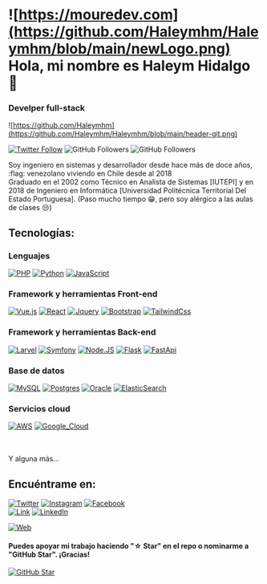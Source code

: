 # ![https://mouredev.com](https://github.com/Haleymhm/Haleymhm/blob/main/newLogo.png) Hola, mi nombre es Haleym Hidalgo 👋
### Develper full-stack 

![https://github.com/Haleymhm](https://github.com/Haleymhm/Haleymhm/blob/main/header-git.png)

[![Twitter Follow](https://img.shields.io/twitter/follow/haleymhm?style=social)](https://twitter.com/mouredev)
![GitHub Followers](https://img.shields.io/github/followers/Haleymhm?style=social)
![GitHub Followers](https://img.shields.io/github/stars/Haleymhm?style=social)

Soy ingeniero en sistemas y desarrollador desde hace más de doce años, :flag: venezolano viviendo en Chile desde al 2018
<br />
Graduado en el 2002 como Técnico en Analista de Sistemas [IUTEPI] y en 2018 de Ingeniero en Informática [Universidad Politécnica Territorial Del Estado Portuguesa]. (Paso mucho tiempo :grin:, pero soy alérgico a las aulas de clases :unamused:)


## Tecnologías:
### Lenguajes
[![PHP](https://img.shields.io/badge/Php-6A1B9A?style=plastic&logo=php&logoColor=white&labelColor=101010)]()
[![Python](https://img.shields.io/badge/Python-FFEE58?style=plastic&logo=python&logoColor=white&labelColor=101010)]()
[![JavaScript](https://img.shields.io/badge/JavaScript-FDD835?style=plastic&logo=javascript&logoColor=white&labelColor=101010)]()

### Framework y herramientas Front-end
[![Vue.js](https://img.shields.io/badge/VueJS-43A047?style=plastic&logo=vue&logoColor=white&labelColor=101010)]()
[![React](https://img.shields.io/badge/React-0D47A1?style=plastic&logo=react&logoColor=white&labelColor=101010)]()
[![Jquery](https://img.shields.io/badge/Jquery-navy?style=plastic&logo=jquery&logoColor=white&labelColor=101010)]()
[![Bootstrap](https://img.shields.io/badge/Bootstrp-4A148C?style=plastic&logo=bootstrap&logoColor=white&labelColor=101010)]()
[![TailwindCss](https://img.shields.io/badge/Tailwindcss-64B5F6?style=plastic&logo=tailwindcss&logoColor=white&labelColor=101010)]()

### Framework y herramientas Back-end
[![Larvel](https://img.shields.io/badge/laravel-E4405F?style=plastic&logo=laravel&logoColor=white&labelColor=101010)]()
[![Symfony](https://img.shields.io/badge/symfony-339933?style=plastic&logo=symfony&logoColor=white&labelColor=101010)]()
[![Node.JS](https://img.shields.io/badge/Node.JS-339933?style=plastic&logo=node.js&logoColor=white&labelColor=101010)]()
[![Flask](https://img.shields.io/badge/Flask-FDD835?style=plastic&logo=symfony&logoColor=white&labelColor=101010)]()
[![FastApi](https://img.shields.io/badge/FastApi-00C853?style=plastic&logo=node.js&logoColor=white&labelColor=101010)]()

### Base de datos
[![MySQL](https://img.shields.io/badge/MySQL-4479A1?style=plastic&logo=mysql&logoColor=white&labelColor=101010)]()
[![Postgres](https://img.shields.io/badge/Firebase-navy?style=plastic&logo=postgres&logoColor=white&labelColor=101010)]()
[![Oracle](https://img.shields.io/badge/Oracle-D50000?style=plastic&logo=oracleh&logoColor=white&labelColor=101010)]()
[![ElasticSearch](https://img.shields.io/badge/ElasticSearch-47A248?style=plastic&logo=elasticsearch&logoColor=white&labelColor=101010)]()

### Servicios cloud
[![AWS](https://img.shields.io/badge/AWS-232F3E?style=plastic&logo=amazon-aws&logoColor=white&labelColor=101010)]()
[![Google_Cloud](https://img.shields.io/badge/Google_Cloud-4285F4?style=plastic&logo=googlecloud&logoColor=white&labelColor=101010)]()


</br>



</br>
Y alguna más...

## Encuéntrame en:

[![Twitter](https://img.shields.io/badge/Twitter-@haleymhm-1DA1F2?style=plastic&logo=twitter&logoColor=white&labelColor=101010)](https://twitter.com/haleymhm)
[![Instagram](https://img.shields.io/badge/Instagram-@haleymhidalgom-E4405F?style=plastic&logo=instagram&logoColor=white&labelColor=101010)](https://instagram.com/haleymhidalgom)
[![Facebook](https://img.shields.io/badge/Facebook-@haleymhm-1877F2?style=plastic&logo=facebook&logoColor=white&labelColor=101010)](https://facebook.com/haleymhm)
</br>
[![Link](https://img.shields.io/badge/Link_Site-haleymhm.dev-39E09B?style=plastic&logo=Linktree&logoColor=white&labelColor=101010)](https://haleymhm.com)
[![LinkedIn](https://img.shields.io/badge/LinkedIn-Haleym_Hidalgo-0077B5?style=plastic&logo=linkedin&logoColor=white&labelColor=101010)](https://www.linkedin.com/in/haleymhidalgomoyetones)

[![Web](https://img.shields.io/badge/haleymhm.com-14a1f0?style=plastic&logo=dev.to&logoColor=white&labelColor=101010)](https://haleymhm.dev)

#### Puedes apoyar mi trabajo haciendo "☆ Star" en el repo o nominarme a "GitHub Star". ¡Gracias!

[![GitHub Star](https://img.shields.io/badge/GitHub-Nominar_a_star-yellow?style=plastic&logo=github&logoColor=white&labelColor=101010)](https://stars.github.com/nominate/)
